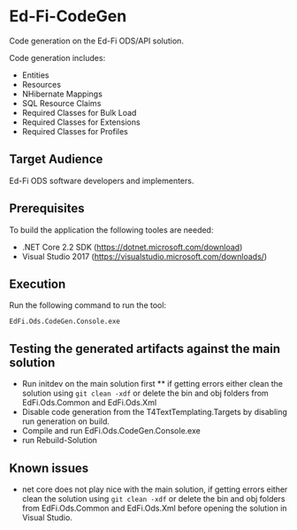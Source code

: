 # Ed-Fi-CodeGen
Code generation on the Ed-Fi ODS/API solution.

Code generation includes:
* Entities
* Resources
* NHibernate Mappings
* SQL Resource Claims
* Required Classes for Bulk Load
* Required Classes for Extensions
* Required Classes for Profiles

## Target Audience
Ed-Fi ODS software developers and implementers.

## Prerequisites
To build the application the following tooles are needed:
* .NET Core 2.2 SDK (https://dotnet.microsoft.com/download)
* Visual Studio 2017 (https://visualstudio.microsoft.com/downloads/)

## Execution
Run the following command to run the tool:

`EdFi.Ods.CodeGen.Console.exe`

## Testing the generated artifacts against the main solution
* Run initdev on the main solution first
** if getting errors either clean the solution using `git clean -xdf` or delete the bin and obj folders from EdFi.Ods.Common and EdFi.Ods.Xml
* Disable code generation from the T4TextTemplating.Targets by disabling run generation on build.
* Compile and run EdFi.Ods.CodeGen.Console.exe
* run Rebuild-Solution

## Known issues
* net core does not play nice with the main solution, if getting errors either clean the solution using `git clean -xdf` or delete the bin and obj folders from EdFi.Ods.Common and EdFi.Ods.Xml before opening the solution in Visual Studio.
